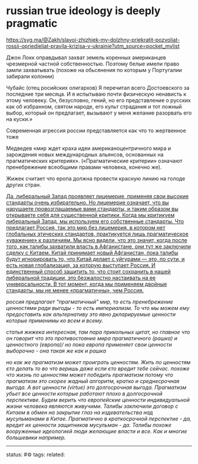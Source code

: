 # russian true ideology is deeply pragmatic
https://syg.ma/@Zakh/slavoi-zhizhiek-my-dolzhny-priekratit-pozvoliat-rossii-opriedieliat-pravila-krizisa-v-ukrainie?utm_source=pocket_mylist

Джон Локк оправдывал захват земель коренных американцев чрезмерной частной собственностью. Поэтому белые имели право замли захватывать (похоже на обьсянения по которым у Португалии забирали колонии)

Чубайс (отец росийских олигархов)
Я перечитал всего Достоевского за последние три месяца. И я испытываю почти физическую ненависть к этому человеку. Он, безусловно, гений, но его представление о русских как об избранном, святом народе, его культ страдания и тот ложный выбор, который он предлагает, вызывают у меня желание разорвать его на куски.»

Современная агрессия россии представляется как что то жертвенное тоже

Медведев «мир ждет краха идеи американоцентричного мира и зарождения новых международных альянсов, основанных на прагматических критериях». («Прагматические критерии» означают пренебрежение всеобщими правами человека, конечно же).

Жижек считает что еропа должна провести красную линию на голоде других стран.

<u>Да, либеральный Запад проявляет лицемерие, применяя свои высокие стандарты очень избирательно. Но лицемерие означает, что вы нарушаете провозглашаемые вами стандарты, и таким образом вы открываете себя для существенной критики. Когда мы критикуем либеральный Запад, мы используем его собственные стандарты. Что предлагает Россия, так это мир без лицемерия, в котором нет глобальных этических стандартов, практикуется лишь прагматическое «уважение» к различиям. Мы ясно видели, что это значит, когда после того, как талибы захватили власть в Афганистане, они тут же заключили сделку с Китаем. Китай принимает новый Афганистан, пока талибы будут игнорировать то, что Китай делает с уйгурами — это, по сути, и есть новая глобализация, за которую выступает Россия. И единственный способ защитить то, что стоит сохранить в нашей либеральной традиции, это безжалостно настаивать на ее универсальности. В тот момент, когда мы применяем двойные стандарты, мы не менее «прагматичны», чем Россия.</u>


*россия предлагает "прагматичный" мир, то есть пренебрежение ценностями ради выгоды - то есть империализм. То что мы можем ему предоставить как альтернативу это явно дкларируемые ценности которые применимы ко всем и всему.*

*cтатья жижека интересная, там пара прикольных цитат, но главное что он говорит что это противостояние мира прагматичного (рашка) и ценностного (европа)/
но пока европа применяет свои ценности выборочно - она такая же как и рашка*

*но как же прагматизм может проиграть ценностям. Жить по ценностям єто делать то во что веришь даже если єто вредит тебе сейчас. 
похоже что жизнь по ценностям может победить прагматизм потому что прагматизм это скорее жадный алгоритм, кратко и среднесрочная выгода. А вот ценности (virtue) это долгосрочная выгода. Прагматизм убьет все ценности которые работают плохо в долгосрочной перспективе. Будем верить что европейские ценности индивидуальной жизни человека являются живучими.
Талибы заключили договор с Китаем в обмен на закрытие глаз на издевательства над мусульманами в Китае. Прагматично в краткосрочной перспектие - да, вредит их ценности защитников мусульман - да. Талибы похоже вооруженные идеологией люди желающие власти и все. Как и многие большевики например.*

---
status: #⚙️ 
tags: 
related: 